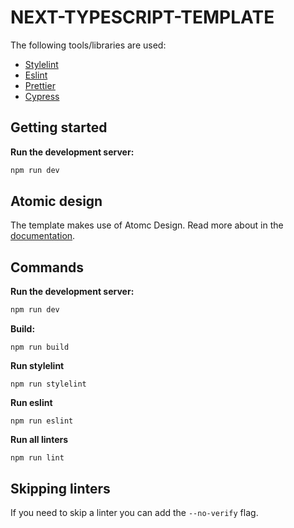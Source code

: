 # NEXT-TYPESCRIPT-TEMPLATE

The following tools/libraries are used:

- [Stylelint](https://stylelint.io/)
- [Eslint](https://eslint.org/)
- [Prettier](https://prettier.io/)
- [Cypress](https://cypress.io/)

## Getting started

**Run the development server:**

```bash
npm run dev
```

## Atomic design

The template makes use of Atomc Design. Read more about in the
[documentation](./docs/ATOMIC_DESIGN.md).

## Commands

**Run the development server:**

```bash
npm run dev
```

**Build:**

```shell
npm run build
```

**Run stylelint**

```shell
npm run stylelint
```

**Run eslint**

```shell
npm run eslint
```

**Run all linters**

```shell
npm run lint
```

## Skipping linters

If you need to skip a linter you can add the `--no-verify` flag.
